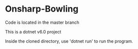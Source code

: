 # Onsharp-Bowling

Code is located in the master branch

This is a dotnet v6.0 project

Inside the cloned directory, use 'dotnet run' to run the program.
